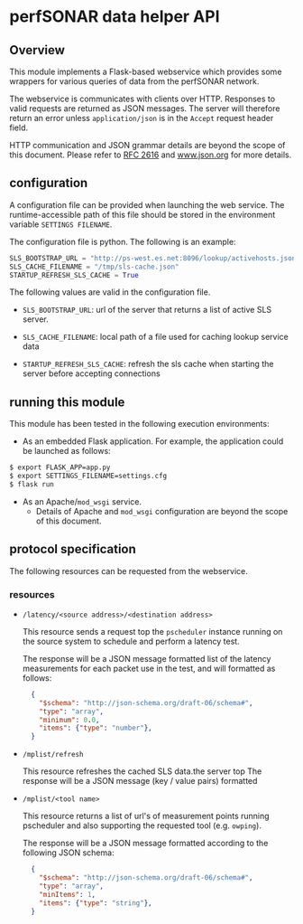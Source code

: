 # perfSONAR data helper API

## Overview

This module implements a Flask-based webservice which
provides some wrappers for various queries of data from
the perfSONAR network.

The webservice is communicates with clients over HTTP.
Responses to valid requests are returned as JSON messages.
The server will therefore return an error unless
`application/json` is in the `Accept` request header field.

HTTP communication and JSON grammar details are
beyond the scope of this document.
Please refer to [RFC 2616](https://tools.ietf.org/html/rfc2616)
and www.json.org for more details.


## configuration

A configuration file can be provided when launching the web service.
The runtime-accessible path of this file should be
stored in the environment variable `SETTINGS FILENAME`.

The configuration file is python.  The following is an example:

```python
SLS_BOOTSTRAP_URL = "http://ps-west.es.net:8096/lookup/activehosts.json"
SLS_CACHE_FILENAME = "/tmp/sls-cache.json"
STARTUP_REFRESH_SLS_CACHE = True
```

The following values are valid in the configuration file.

- `SLS_BOOTSTRAP_URL`: url of the server that returns a list of
 active SLS server.

- `SLS_CACHE_FILENAME`: local path of a file used for caching
 lookup service data

- `STARTUP_REFRESH_SLS_CACHE`: refresh the sls cache when starting
 the server before accepting connections


## running this module

This module has been tested in the following execution environments:

- As an embedded Flask application.
For example, the application could be launched as follows:

```bash
$ export FLASK_APP=app.py
$ export SETTINGS_FILENAME=settings.cfg
$ flask run
```

- As an Apache/`mod_wsgi` service.
  - Details of Apache and `mod_wsgi`
configuration are beyond the scope of this document.


## protocol specification

The following resources can be requested from the webservice.

### resources

* `/latency/<source address>/<destination address>`

  This resource sends a request top the `pscheduler` instance running
  on the source system to schedule and perform a latency
  test.

  The response will be a JSON message formatted list
  of the latency measurements for each packet use in the test,
  and will formatted as follows:

  ```json
    {
      "$schema": "http://json-schema.org/draft-06/schema#",
      "type": "array",
      "minimum": 0.0,
      "items": {"type": "number"},
    }
  ```

* `/mplist/refresh`

  This resource refreshes the cached SLS data.the server top The response will be a JSON message (key / value pairs) formatted

* `/mplist/<tool name>`

  This resource returns a list of url's of measurement points
  running pscheduler and also supporting the requested tool
  (e.g. `owping`).

  The response will be a JSON message formatted
  according to the following JSON schema:

  ```json
    {
      "$schema": "http://json-schema.org/draft-06/schema#",
      "type": "array",
      "minItems": 1,
      "items": {"type": "string"},
    }
  ```